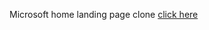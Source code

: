 Microsoft home landing page clone
[click here](https://microsoft-home-landing-page-clone.vercel.app/)
